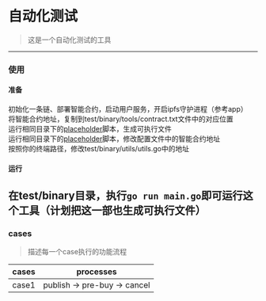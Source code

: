 # 自动化测试  
> 这是一个自动化测试的工具
---  
### 使用  
#### 准备
初始化一条链、部署智能合约，启动用户服务，开启ipfs守护进程（参考app）  
将智能合约地址，复制到test/binary/tools/contract.txt文件中的对应位置  
运行相同目录下的[placeholder]()脚本，生成可执行文件  
运行相同目录下的[placeholder]()脚本，修改配置文件中的智能合约地址  
按照你的终端路径，修改test/binary/utils/utils.go中的地址  
#### 运行  
在test/binary目录，执行```go run main.go```即可运行这个工具（计划把这一部也生成可执行文件）  
---  
### cases  
> 描述每一个case执行的功能流程  

| cases | processes |  
| --- | --- |  
| case1 | publish -> pre-buy -> cancel |  

